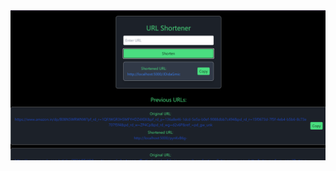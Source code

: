<img src="https://github.com/aslahc/URL_SHORT/blob/main/Screenshot%202024-07-10%20220004.png?raw=true">
